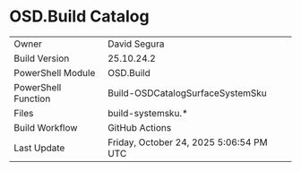 ﻿# OSD.Build Catalog

| | |
|-|-|
| Owner | David Segura |
| Build Version | 25.10.24.2 |
| PowerShell Module | OSD.Build |
| PowerShell Function | Build-OSDCatalogSurfaceSystemSku |
| Files | build-systemsku.* |
| Build Workflow | GitHub Actions |
| Last Update | Friday, October 24, 2025 5:06:54 PM UTC |
